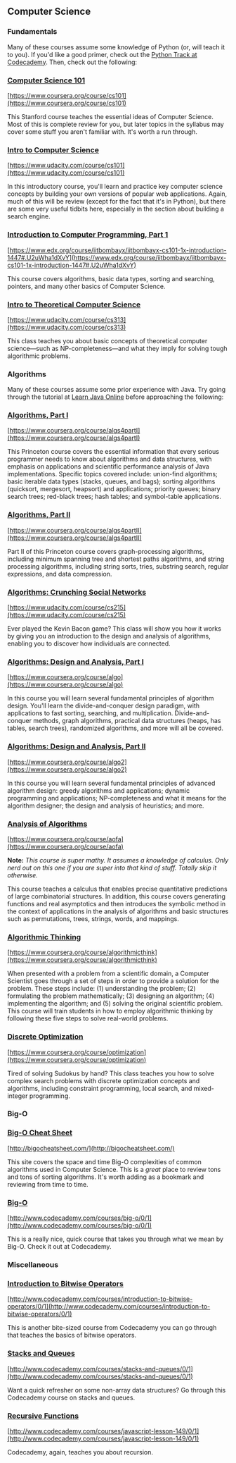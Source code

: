 ## Computer Science

### Fundamentals

Many of these courses assume some knowledge of Python (or, will teach it to you). If you'd like a good primer, check out the [Python Track at Codecademy](http://www.codecademy.com/tracks/python). Then, check out the following:

### [Computer Science 101](https://www.coursera.org/course/cs101)

[https://www.coursera.org/course/cs101](https://www.coursera.org/course/cs101)

This Stanford course teaches the essential ideas of Computer Science. Most of this is complete review for you, but later topics in the syllabus may cover some stuff you aren't familiar with. It's worth a run through.

### [Intro to Computer Science](https://www.udacity.com/course/cs101)

[https://www.udacity.com/course/cs101](https://www.udacity.com/course/cs101)

In this introductory course, you'll learn and practice key computer science concepts by building your own versions of popular web applications. Again, much of this will be review (except for the fact that it's in Python), but there are some very useful tidbits here, especially in the section about building a search engine.

### [Introduction to Computer Programming, Part 1](https://www.edx.org/course/iitbombayx/iitbombayx-cs101-1x-introduction-1447#.U2uWha1dXvY)

[https://www.edx.org/course/iitbombayx/iitbombayx-cs101-1x-introduction-1447#.U2uWha1dXvY](https://www.edx.org/course/iitbombayx/iitbombayx-cs101-1x-introduction-1447#.U2uWha1dXvY)

This course covers algorithms, basic data types, sorting and searching, pointers, and many other basics of Computer Science.

### [Intro to Theoretical Computer Science](https://www.udacity.com/course/cs313)

[https://www.udacity.com/course/cs313](https://www.udacity.com/course/cs313)

This class teaches you about basic concepts of theoretical computer science—such as NP-completeness—and what they imply for solving tough algorithmic problems.

### Algorithms

Many of these courses assume some prior experience with Java. Try going through the tutorial at [Learn Java Online](http://www.learnjavaonline.org/) before approaching the following:

### [Algorithms, Part I](https://www.coursera.org/course/algs4partI)

[https://www.coursera.org/course/algs4partI](https://www.coursera.org/course/algs4partI)

This Princeton course covers the essential information that every serious programmer needs to know about algorithms and data structures, with emphasis on applications and scientific performance analysis of Java implementations. Specific topics covered include: union-find algorithms; basic iterable data types (stacks, queues, and bags); sorting algorithms (quicksort, mergesort, heapsort) and applications; priority queues; binary search trees; red-black trees; hash tables; and symbol-table applications.

### [Algorithms, Part II](https://www.coursera.org/course/algs4partII)

[https://www.coursera.org/course/algs4partII](https://www.coursera.org/course/algs4partII)

Part II of this Princeton course covers graph-processing algorithms, including minimum spanning tree and shortest paths algorithms, and string processing algorithms, including string sorts, tries, substring search, regular expressions, and data compression.

### [Algorithms: Crunching Social Networks](https://www.udacity.com/course/cs215)

[https://www.udacity.com/course/cs215](https://www.udacity.com/course/cs215)

Ever played the Kevin Bacon game? This class will show you how it works by giving you an introduction to the design and analysis of algorithms, enabling you to discover how individuals are connected.

### [Algorithms: Design and Analysis, Part I](https://www.coursera.org/course/algo)

[https://www.coursera.org/course/algo](https://www.coursera.org/course/algo)

In this course you will learn several fundamental principles of algorithm design. You'll learn the divide-and-conquer design paradigm, with applications to fast sorting, searching, and multiplication. Divide-and-conquer methods, graph algorithms, practical data structures (heaps, has tables, search trees), randomized algorithms, and more will all be covered.

### [Algorithms: Design and Analysis, Part II](https://www.coursera.org/course/algo2)

[https://www.coursera.org/course/algo2](https://www.coursera.org/course/algo2)

In this course you will learn several fundamental principles of advanced algorithm design: greedy algorithms and applications; dynamic programming and applications; NP-completeness and what it means for the algorithm designer; the design and analysis of heuristics; and more.

### [Analysis of Algorithms](https://www.coursera.org/course/aofa)

[https://www.coursera.org/course/aofa](https://www.coursera.org/course/aofa)

**Note:** *This course is super mathy. It assumes a knowledge of calculus. Only nerd out on this one if you are super into that kind of stuff. Totally skip it otherwise.*

This course teaches a calculus that enables precise quantitative predictions of large combinatorial structures. In addition, this course covers generating functions and real asymptotics and then introduces the symbolic method in the context of applications in the analysis of algorithms and basic structures such as permutations, trees, strings, words, and mappings.

### [Algorithmic Thinking](https://www.coursera.org/course/algorithmicthink)

[https://www.coursera.org/course/algorithmicthink](https://www.coursera.org/course/algorithmicthink)

When presented with a problem from a scientific domain, a Computer Scientist goes through a set of steps in order to provide a solution for the problem. These steps include: (1) understanding the problem; (2) formulating the problem mathematically; (3) designing an algorithm; (4) implementing the algorithm; and (5) solving the original scientific problem. This course will train students in how to employ algorithmic thinking by following these five steps to solve real-world problems.

### [Discrete Optimization](https://www.coursera.org/course/optimization)

[https://www.coursera.org/course/optimization](https://www.coursera.org/course/optimization)

Tired of solving Sudokus by hand? This class teaches you how to solve complex search problems with discrete optimization concepts and algorithms, including constraint programming, local search, and mixed-integer programming.

### Big-O

### [Big-O Cheat Sheet](http://bigocheatsheet.com/)

[http://bigocheatsheet.com/](http://bigocheatsheet.com/)

This site covers the space and time Big-O complexities of common algorithms used in Computer Science. This is a *great* place to review tons and tons of sorting algorithms. It's worth adding as a bookmark and reviewing from time to time.

### [Big-O](http://www.codecademy.com/courses/big-o/0/1)

[http://www.codecademy.com/courses/big-o/0/1](http://www.codecademy.com/courses/big-o/0/1)

This is a really nice, quick course that takes you through what we mean by Big-O. Check it out at Codecademy.

### Miscellaneous

### [Introduction to Bitwise Operators](http://www.codecademy.com/courses/introduction-to-bitwise-operators/0/1)

[http://www.codecademy.com/courses/introduction-to-bitwise-operators/0/1](http://www.codecademy.com/courses/introduction-to-bitwise-operators/0/1)

This is another bite-sized course from Codecademy you can go through that teaches the basics of bitwise operators.

### [Stacks and Queues](http://www.codecademy.com/courses/stacks-and-queues/0/1)

[http://www.codecademy.com/courses/stacks-and-queues/0/1](http://www.codecademy.com/courses/stacks-and-queues/0/1)

Want a quick refresher on some non-array data structures? Go through this Codecademy course on stacks and queues.

### [Recursive Functions](http://www.codecademy.com/courses/javascript-lesson-149/0/1)

[http://www.codecademy.com/courses/javascript-lesson-149/0/1](http://www.codecademy.com/courses/javascript-lesson-149/0/1)

Codecademy, again, teaches you about recursion.
